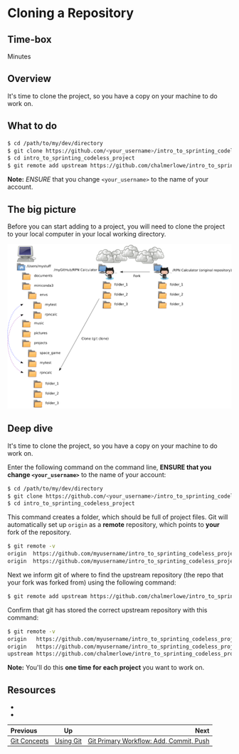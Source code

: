 # Cloning a Repository


## Time-box

<XX> Minutes


## Overview

It's time to clone the project, so you have a copy on your machine to do work on.


## What to do


```bash
$ cd /path/to/my/dev/directory
$ git clone https://github.com/<your_username>/intro_to_sprinting_codeless_project.git
$ cd intro_to_sprinting_codeless_project
$ git remote add upstream https://github.com/chalmerlowe/intro_to_sprinting_codeless_project.git
```

**Note:** *ENSURE* that you change `<your_username>` to the name of your account.


## The big picture

Before you can start adding to a project, you will need to clone the project to your local computer in your local working directory.

![cloning](images/git.png)


## Deep dive

It's time to clone the project, so you have a copy on your machine to do work on.

Enter the following command on the command line, **ENSURE that you change `<your_username>`** to the name of your account:

```bash
$ cd /path/to/my/dev/directory
$ git clone https://github.com/<your_username>/intro_to_sprinting_codeless_project.git
$ cd intro_to_sprinting_codeless_project
```

This command creates a folder, which should be full of project files. Git will automatically set up `origin` as a **remote** repository, which points to **your** fork of the repository.

```bash
$ git remote -v
origin  https://github.com/myusername/intro_to_sprinting_codeless_project (fetch)
origin  https://github.com/myusername/intro_to_sprinting_codeless_project (push)
```

Next we inform git of where to find the upstream repository (the repo that your fork was forked from) using the following command:

```bash
$ git remote add upstream https://github.com/chalmerlowe/intro_to_sprinting_codeless_project.git
```

Confirm that git has stored the correct upstream repository with this command:

```bash
$ git remote -v
origin   https://github.com/myusername/intro_to_sprinting_codeless_project (fetch)
origin   https://github.com/myusername/intro_to_sprinting_codeless_project (push)
upstream https://github.com/chalmerlowe/intro_to_sprinting_codeless_project (fetch)
```

**Note:** You'll do this **one time for each project** you want to work on.


## Resources

* [<resource name>](<resource url>)
* [<resource name>](<resource url>)


| Previous | Up | Next |
|:---------|:---:|-----:|
| [Git Concepts](./git_concepts.md) | [Using Git](./git_overview.md) | [Git Primary Workflow: Add, Commit, Push](./git_main_lifecycle.md) |
